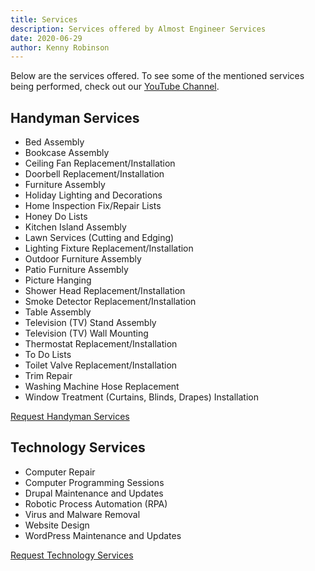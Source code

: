 ```yaml
---
title: Services
description: Services offered by Almost Engineer Services
date: 2020-06-29
author: Kenny Robinson
---
```


Below are the services offered. To see some of the mentioned services being performed, check out our 
<a href="https://www.youtube.com/channel/UC4HCouBLtXD1j1U_17aBqig?sub_confirmation=1" 
    target="_blank">YouTube Channel</a>.

## Handyman Services 

* Bed Assembly
* Bookcase Assembly
* Ceiling Fan Replacement/Installation
* Doorbell Replacement/Installation
* Furniture Assembly
* Holiday Lighting and Decorations
* Home Inspection Fix/Repair Lists
* Honey Do Lists
* Kitchen Island Assembly
* Lawn Services (Cutting and Edging)
* Lighting Fixture Replacement/Installation
* Outdoor Furniture Assembly
* Patio Furniture Assembly
* Picture Hanging
* Shower Head Replacement/Installation
* Smoke Detector Replacement/Installation
* Table Assembly
* Television (TV) Stand Assembly
* Television (TV) Wall Mounting
* Thermostat Replacement/Installation
* To Do Lists
* Toilet Valve Replacement/Installation
* Trim Repair
* Washing Machine Hose Replacement
* Window Treatment (Curtains, Blinds, Drapes) Installation

[Request Handyman Services](/services/request)

## Technology Services

* Computer Repair
* Computer Programming Sessions
* Drupal Maintenance and Updates
* Robotic Process Automation (RPA)
* Virus and Malware Removal
* Website Design
* WordPress Maintenance and Updates

[Request Technology Services](/services/request)

